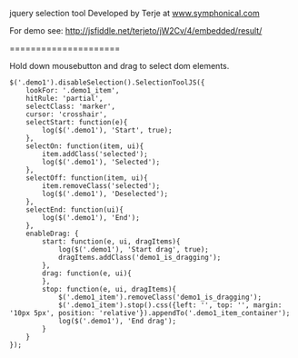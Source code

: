 jquery selection tool
Developed by Terje at www.symphonical.com

For demo see: http://jsfiddle.net/terjeto/jW2Cv/4/embedded/result/

=====================

Hold down mousebutton and drag to select dom elements.

    $('.demo1').disableSelection().SelectionToolJS({
        lookFor: '.demo1_item',
    	hitRule: 'partial',
    	selectClass: 'marker',
    	cursor: 'crosshair',
    	selectStart: function(e){
    		log($('.demo1'), 'Start', true);
    	},
    	selectOn: function(item, ui){
    		item.addClass('selected');
    		log($('.demo1'), 'Selected');
    	},
    	selectOff: function(item, ui){
    		item.removeClass('selected');
    		log($('.demo1'), 'Deselected');
    	},
    	selectEnd: function(ui){
    		log($('.demo1'), 'End');
    	},
    	enableDrag: {
    		start: function(e, ui, dragItems){
    			log($('.demo1'), 'Start drag', true);
    			dragItems.addClass('demo1_is_dragging');
    		},
    		drag: function(e, ui){
    		},
    		stop: function(e, ui, dragItems){
    			$('.demo1_item').removeClass('demo1_is_dragging');
    			$('.demo1_item').stop().css({left: '', top: '', margin: '10px 5px', position: 'relative'}).appendTo('.demo1_item_container');
    			log($('.demo1'), 'End drag');
    		}
    	}
    });
